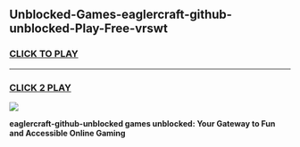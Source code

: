 
## Unblocked-Games-eaglercraft-github-unblocked-Play-Free-vrswt
<h3>
<a href="https://premium76.site?title=eaglercraft-github-unblocked&ref=23A">CLICK TO PLAY</a></h3>
<hr>

<h3>
<a href="https://premium76.site?title=eaglercraft-github-unblocked&ref=23A">CLICK 2 PLAY</a>
  
</h3>

<a href="https://premium76.site?title=eaglercraft-github-unblocked&ref=23A"><img src="https://clearcache.store/games.png"></a>


**eaglercraft-github-unblocked games unblocked: Your Gateway to Fun and Accessible Online Gaming**
